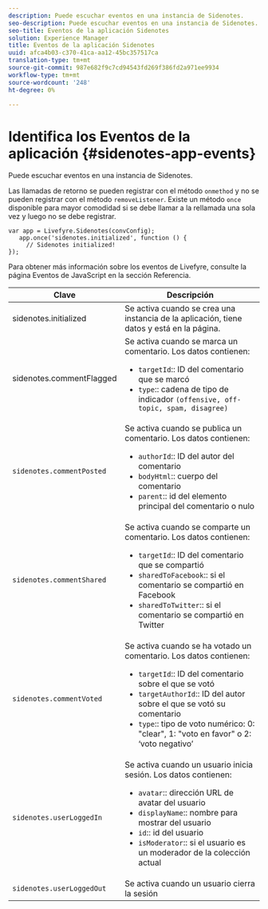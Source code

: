 ```yaml
---
description: Puede escuchar eventos en una instancia de Sidenotes.
seo-description: Puede escuchar eventos en una instancia de Sidenotes.
seo-title: Eventos de la aplicación Sidenotes
solution: Experience Manager
title: Eventos de la aplicación Sidenotes
uuid: afca4b03-c370-41ca-aa12-45bc357517ca
translation-type: tm+mt
source-git-commit: 987e682f9c7cd94543fd269f386fd2a971ee9934
workflow-type: tm+mt
source-wordcount: '248'
ht-degree: 0%

---
```



# Identifica los Eventos de la aplicación {#sidenotes-app-events}

Puede escuchar eventos en una instancia de Sidenotes.

Las llamadas de retorno se pueden registrar con el método `onmethod` y no se pueden registrar con el método `removeListener`. Existe un método `once` disponible para mayor comodidad si se debe llamar a la rellamada una sola vez y luego no se debe registrar.

```
var app = Livefyre.Sidenotes(convConfig); 
   app.once('sidenotes.initialized', function () { 
     // Sidenotes initialized!  
});
```

Para obtener más información sobre los eventos de Livefyre, consulte la página Eventos de JavaScript en la sección Referencia.

| Clave | Descripción |
|--- |--- |
| sidenotes.initialized | Se activa cuando se crea una instancia de la aplicación, tiene datos y está en la página. |
| sidenotes.commentFlagged | Se activa cuando se marca un comentario. Los datos contienen: <br><ul><li>`targetId`:: ID del comentario que se marcó</li><li>`type`:: cadena de tipo de indicador  `(offensive, off-topic, spam, disagree)`</li></ul> |
| `sidenotes.commentPosted` | Se activa cuando se publica un comentario. Los datos contienen: <br><ul><li> `authorId`:: ID del autor del comentario </li><li>`bodyHtml`:: cuerpo del comentario </li><li> `parent`:: id del elemento principal del comentario o nulo</li></ul> |
| `sidenotes.commentShared` | Se activa cuando se comparte un comentario. Los datos contienen: <br><ul><li>`targetId`:: ID del comentario que se compartió </li><li> `sharedToFacebook`:: si el comentario se compartió en Facebook </li><li>`sharedToTwitter`:: si el comentario se compartió en Twitter</li></ul> |
| `sidenotes.commentVoted` | Se activa cuando se ha votado un comentario. Los datos contienen: <br><ul><li>`targetId`:: ID del comentario sobre el que se votó </li><li> `targetAuthorId`:: ID del autor sobre el que se votó su comentario</li><li> `type`:: tipo de voto numérico: 0: &quot;clear&quot;, 1: &quot;voto en favor&quot; o 2: ‘voto negativo’</li></ul> |
| `sidenotes.userLoggedIn` | Se activa cuando un usuario inicia sesión. Los datos contienen: <br><ul><li>`avatar`:: dirección URL de avatar del usuario </li><li>`displayName`:: nombre para mostrar del usuario</li><li>`id`:: id del usuario</li><li> `isModerator`:: si el usuario es un moderador de la colección actual</li></ul> |
| `sidenotes.userLoggedOut` | Se activa cuando un usuario cierra la sesión |
